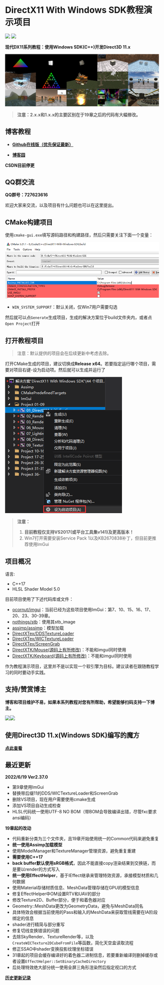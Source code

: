 # DirectX11 With Windows SDK教程演示项目

![](https://img.shields.io/badge/license-MIT-dddd00.svg) [![](https://img.shields.io/badge/Ver-2.37.0-519dd9.svg)](https://github.com/MKXJun/DirectX11-With-Windows-SDK/blob/master/MarkdownFiles/Updates/Updates.md)

**现代DX11系列教程：使用Windows SDK(C++)开发Direct3D 11.x**

![000](MarkdownFiles/000.png)

>  **注意：2.x.x和1.x.x的主要区别在于19章之后的代码有大幅修改。**

## 博客教程

- [**Github在线版（优先保证最新）**](https://mkxjun.github.io/DirectX11-With-Windows-SDK-Book) 

- **[博客园](https://www.cnblogs.com/X-Jun/p/9028764.html)**

**CSDN目前停更**

## QQ群交流

**QQ群号：727623616**

欢迎大家来交流，以及项目有什么问题也可以在这里提出。

## CMake构建项目

使用`cmake-gui.exe`填写源码路径和构建路径，然后只需要关注下面一个变量：

![004](MarkdownFiles/004.png)

- `WIN_SYSTEM_SUPPORT`：默认关闭，仅Win7用户需要勾选

然后就可以点`Generate`生成项目，生成的解决方案位于build文件夹内，或者点`Open Project`打开

## 打开教程项目

> 注意：默认提供的项目会在后续更新中考虑去除。

打开CMake生成的项目，建议切换成**Release x64**。若要指定运行哪个项目，需要对项目右键-设为启动项。然后就可以生成并运行了

![](MarkdownFiles/001.png)

> **注意：** 
> 1. **目前教程仅支持VS2017(或平台工具集v141)及更高版本！**
> 2. Win7打开需要安装Service Pack 1以及KB2670838补丁，但目前更推荐使用ImGui

## 项目概况

语言:</br>
- C++17</br>
- HLSL Shader Model 5.0

目前项目使用了下述代码库或文件：
- [ocornut/imgui](https://github.com/ocornut/imgui)：当前已经为这些项目使用ImGui：第7、10、15、16、17、20、23、30-39章。</br>
- [nothings/stb](https://github.com/nothings/stb)：使用其stb_image</br>
- [assimp/assimp](https://github.com/assimp/assimp)：模型加载</br>
- [DirectXTex/DDSTextureLoader](https://github.com/Microsoft/DirectXTex/tree/master/DDSTextureLoader)</br>
- [DirectXTex/WICTextureLoader](https://github.com/Microsoft/DirectXTex/tree/master/WICTextureLoader)</br>
- [DirectXTex/ScreenGrab](https://github.com/Microsoft/DirectXTex/tree/master/ScreenGrab)</br>
- [DirectXTK/Mouse(源码上有所修改)](https://github.com/Microsoft/DirectXTK/tree/master/Src)：不能和imgui同时使用</br>
- [DirectXTK/Keyboard(源码上有所修改)](https://github.com/Microsoft/DirectXTK/tree/master/Src)：不能和imgui同时使用</br>

作为教程演示项目，这里并不是以实现一个软引擎为目标。建议读者在跟随教程学习的同时要动手实践。

## 支持/赞赏博主
**博客和项目维护不易，如果本系列教程对您有所帮助，希望能够扫码支持一下博主。**

![](MarkdownFiles/002.png)![](MarkdownFiles/003.png)

## 使用Direct3D 11.x(Windows SDK)编写的魔方

**[点此查看](https://github.com/MKXJun/Rubik-Cube)**

## 最近更新

**2022/6/19 Ver2.37.0**

- 第9章使用ImGui
- 替换带后缀11的DDS/WICTextureLoader和ScreenGrab
- 删除VS项目，现在用户需要使用cmake生成
- 添加VS项目自动生成检查
- HLSL代码统一使用UTF-8 NO BOM（带BOM会导致编译出错，尽管fxc要求ansi编码）

**19章起的改动**

- 代码重新分类为三个文件夹，且19章开始使用统一的Common代码来避免重复
- **统一使用Assimp加载模型**
- 使用ModelManager和TextureManager管理资源，避免重复重建
- **需要使用C++17**
- **back buffer默认使用sRGB格式**，因此不能直接copy渲染结果到交换链，而是要以render的方式写入
- **统一使用EffectHelper**，基于IEffect继承来管理特效资源，承接模型材质和几何数据
- 使用Material存储材质信息、MeshData管理存储在GPU的模型信息
- 修复EffectHelper中OM设置RTV和UAV的部分
- 修改Texture2D、Buffer部分，便于和着色器对应
- Geometry::MeshData更改为GeometryData，避免与MeshData同名
- 具体特效会根据当前使用的Pass和输入的MeshData来获取管线需要在IA阶段绑定的信息
- shader进行精简与部分重写
- 修复切线变换错误的问题
- 去除SkyRender、TextureRender等，以及`CreateWICTexture2DCubeFromFile`等函数，简化天空盒读取流程
- 修正SSAO中shader变换投影纹理坐标错误
- 31章起的项目会缓存编译好的着色器二进制信息，若要重新编译则删掉缓存或者设置`EffectHelper::SetBinaryCacheDirectory`
- 后处理特效绝大部分统一使用全屏三角形渲染然后指定视口的方式

**[历史更新记录](MarkdownFiles/Updates/Updates.md)**